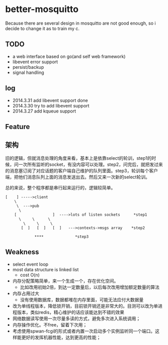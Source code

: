 better-mosquitto
================
Because there are several design in mosquitto are not good enough, so i decide to change it as to train my c.

## TODO
- a web interface based on go(and self web framework)
- libevent error support
- persist/backup
- signal handling

## log
- 2014.3.31 add libevent support done
- 2014.3.30 try to add libevent support
- 2014.3.27 add kqueue support


## Feature


## 架构

旧的逻辑，但就消息处理的角度来看，基本上是依靠select的轮训，step1的时候，问一次所有监听的socket，有没内容可以处理。step2，问完后，就把发过来的消息塞订阅了对应话题的客户端自己维护的队列里面。step3，轮训每个客户端，把他们消息队列上面的消息发送出去。然后又来一次新的select轮训。

总的来说，整个程序都是串行起来运行的，逻辑较简单。

```
[    ] ----->client
    \
     \  --->pub
      \
    [                ]  ---->lots of listen sockets      *step1
      \     \      \
        \     \     \
       [  ]   [  ]   [  ]   --->contexts->msgs array    *step2

             ****              *step3
```


## Weakness
- select event loop
- most data structure is linked list
  - cost O(n)
- 内存分配策略简单，来一个生成一个，存在优化空间。
  - 比如改用初始2倍，到达一定数量后，以后每次改用增加额定数量的算法
- 内存占用过大
  - 没有使用数据库，数据都堆在内存里面，可能无法应付大数据量
- 改为单线程版本，降低锁开销，目前锁开销还是非常大的。目测可以改为单进程版本，类似redis，精心维护的话应该能达到不错的效果
- 网络数据读写使用一次尽量多读的方式，避免多次进入系统调用；
- 内存操作优化。不free，留着下次用；
- 考虑使用spwan-fcgi的形式或者内置一次启动多个实例监听同一个端口。这样能更好的发挥机器性能，达到更高的性能；
